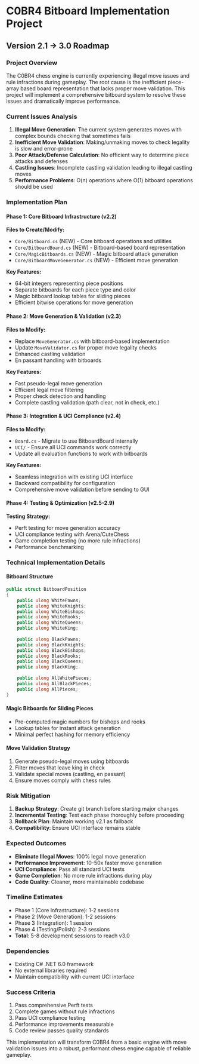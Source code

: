 # C0BR4 Bitboard Implementation Project
## Version 2.1 → 3.0 Roadmap

### Project Overview
The C0BR4 chess engine is currently experiencing illegal move issues and rule infractions during gameplay. The root cause is the inefficient piece-array based board representation that lacks proper move validation. This project will implement a comprehensive bitboard system to resolve these issues and dramatically improve performance.

### Current Issues Analysis
1. **Illegal Move Generation**: The current system generates moves with complex bounds checking that sometimes fails
2. **Inefficient Move Validation**: Making/unmaking moves to check legality is slow and error-prone
3. **Poor Attack/Defense Calculation**: No efficient way to determine piece attacks and defenses
4. **Castling Issues**: Incomplete castling validation leading to illegal castling moves
5. **Performance Problems**: O(n) operations where O(1) bitboard operations should be used

### Implementation Plan

#### Phase 1: Core Bitboard Infrastructure (v2.2)
**Files to Create/Modify:**
- `Core/Bitboard.cs` (NEW) - Core bitboard operations and utilities
- `Core/BitboardBoard.cs` (NEW) - Bitboard-based board representation
- `Core/MagicBitboards.cs` (NEW) - Magic bitboard attack generation
- `Core/BitboardMoveGenerator.cs` (NEW) - Efficient move generation

**Key Features:**
- 64-bit integers representing piece positions
- Separate bitboards for each piece type and color
- Magic bitboard lookup tables for sliding pieces
- Efficient bitwise operations for move generation

#### Phase 2: Move Generation & Validation (v2.3)
**Files to Modify:**
- Replace `MoveGenerator.cs` with bitboard-based implementation
- Update `MoveValidator.cs` for proper move legality checks
- Enhanced castling validation
- En passant handling with bitboards

**Key Features:**
- Fast pseudo-legal move generation
- Efficient legal move filtering
- Proper check detection and handling
- Complete castling validation (path clear, not in check, etc.)

#### Phase 3: Integration & UCI Compliance (v2.4)
**Files to Modify:**
- `Board.cs` - Migrate to use BitboardBoard internally
- `UCI/` - Ensure all UCI commands work correctly
- Update all evaluation functions to work with bitboards

**Key Features:**
- Seamless integration with existing UCI interface
- Backward compatibility for configuration
- Comprehensive move validation before sending to GUI

#### Phase 4: Testing & Optimization (v2.5-2.9)
**Testing Strategy:**
- Perft testing for move generation accuracy
- UCI compliance testing with Arena/CuteChess
- Game completion testing (no more rule infractions)
- Performance benchmarking

### Technical Implementation Details

#### Bitboard Structure
```csharp
public struct BitboardPosition
{
    public ulong WhitePawns;
    public ulong WhiteKnights;
    public ulong WhiteBishops;
    public ulong WhiteRooks;
    public ulong WhiteQueens;
    public ulong WhiteKing;
    
    public ulong BlackPawns;
    public ulong BlackKnights;
    public ulong BlackBishops;
    public ulong BlackRooks;
    public ulong BlackQueens;
    public ulong BlackKing;
    
    public ulong AllWhitePieces;
    public ulong AllBlackPieces;
    public ulong AllPieces;
}
```

#### Magic Bitboards for Sliding Pieces
- Pre-computed magic numbers for bishops and rooks
- Lookup tables for instant attack generation
- Minimal perfect hashing for memory efficiency

#### Move Validation Strategy
1. Generate pseudo-legal moves using bitboards
2. Filter moves that leave king in check
3. Validate special moves (castling, en passant)
4. Ensure moves comply with chess rules

### Risk Mitigation
1. **Backup Strategy**: Create git branch before starting major changes
2. **Incremental Testing**: Test each phase thoroughly before proceeding
3. **Rollback Plan**: Maintain working v2.1 as fallback
4. **Compatibility**: Ensure UCI interface remains stable

### Expected Outcomes
- **Eliminate Illegal Moves**: 100% legal move generation
- **Performance Improvement**: 10-50x faster move generation
- **UCI Compliance**: Pass all standard UCI tests
- **Game Completion**: No more rule infractions during play
- **Code Quality**: Cleaner, more maintainable codebase

### Timeline Estimates
- Phase 1 (Core Infrastructure): 1-2 sessions
- Phase 2 (Move Generation): 1-2 sessions  
- Phase 3 (Integration): 1 session
- Phase 4 (Testing/Polish): 2-3 sessions
- **Total**: 5-8 development sessions to reach v3.0

### Dependencies
- Existing C# .NET 6.0 framework
- No external libraries required
- Maintain compatibility with current UCI interface

### Success Criteria
1. Pass comprehensive Perft tests
2. Complete games without rule infractions
3. Pass UCI compliance testing
4. Performance improvements measurable
5. Code review passes quality standards

This implementation will transform C0BR4 from a basic engine with move validation issues into a robust, performant chess engine capable of reliable gameplay.
